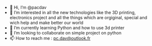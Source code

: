 - 👋 Hi, I’m @pacdav
- 👀 I’m interested in all the new technologies like the 3D printing, electronics project and all the things which are orgiginal, special and wich help and make better our world 
- 🌱 I’m currently learning Python and how to use 3d printer
- 💞️ I’m looking to collaborate on simple project on python 
- 📫 How to reach me : pc.dav@outlook.fr

<!---
pacdav/pacdav is a ✨ special ✨ repository because its `README.md` (this file) appears on your GitHub profile.
You can click the Preview link to take a look at your changes.
--->
